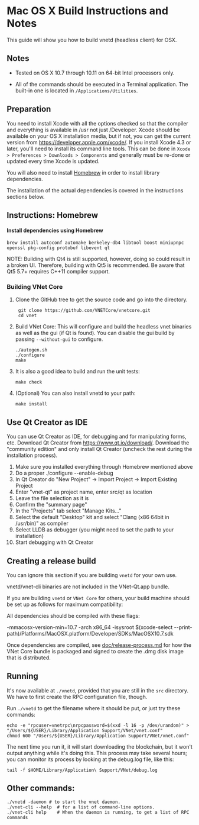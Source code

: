 Mac OS X Build Instructions and Notes
====================================
This guide will show you how to build vnetd (headless client) for OSX.

Notes
-----

* Tested on OS X 10.7 through 10.11 on 64-bit Intel processors only.

* All of the commands should be executed in a Terminal application. The
built-in one is located in `/Applications/Utilities`.

Preparation
-----------

You need to install Xcode with all the options checked so that the compiler
and everything is available in /usr not just /Developer. Xcode should be
available on your OS X installation media, but if not, you can get the
current version from https://developer.apple.com/xcode/. If you install
Xcode 4.3 or later, you'll need to install its command line tools. This can
be done in `Xcode > Preferences > Downloads > Components` and generally must
be re-done or updated every time Xcode is updated.

You will also need to install [Homebrew](http://brew.sh) in order to install library
dependencies.

The installation of the actual dependencies is covered in the instructions
sections below.

Instructions: Homebrew
----------------------

#### Install dependencies using Homebrew

    brew install autoconf automake berkeley-db4 libtool boost miniupnpc openssl pkg-config protobuf libevent qt

NOTE: Building with Qt4 is still supported, however, doing so could result in a broken UI. Therefore, building with Qt5 is recommended. Be aware that Qt5 5.7+ requires C++11 compiler support.

### Building VNet Core

1. Clone the GitHub tree to get the source code and go into the directory.

        git clone https://github.com/VNETCore/vnetcore.git
        cd vnet

2.  Build VNet Core:
    This will configure and build the headless vnet binaries as well as the gui (if Qt is found).
    You can disable the gui build by passing `--without-gui` to configure.

        ./autogen.sh
        ./configure
        make

3.  It is also a good idea to build and run the unit tests:

        make check

4.  (Optional) You can also install vnetd to your path:

        make install

Use Qt Creator as IDE
------------------------
You can use Qt Creator as IDE, for debugging and for manipulating forms, etc.
Download Qt Creator from https://www.qt.io/download/. Download the "community edition" and only install Qt Creator (uncheck the rest during the installation process).

1. Make sure you installed everything through Homebrew mentioned above
2. Do a proper ./configure --enable-debug
3. In Qt Creator do "New Project" -> Import Project -> Import Existing Project
4. Enter "vnet-qt" as project name, enter src/qt as location
5. Leave the file selection as it is
6. Confirm the "summary page"
7. In the "Projects" tab select "Manage Kits..."
8. Select the default "Desktop" kit and select "Clang (x86 64bit in /usr/bin)" as compiler
9. Select LLDB as debugger (you might need to set the path to your installation)
10. Start debugging with Qt Creator

Creating a release build
------------------------
You can ignore this section if you are building `vnetd` for your own use.

vnetd/vnet-cli binaries are not included in the VNet-Qt.app bundle.

If you are building `vnetd` or `VNet Core` for others, your build machine should be set up
as follows for maximum compatibility:

All dependencies should be compiled with these flags:

 -mmacosx-version-min=10.7
 -arch x86_64
 -isysroot $(xcode-select --print-path)/Platforms/MacOSX.platform/Developer/SDKs/MacOSX10.7.sdk

Once dependencies are compiled, see [doc/release-process.md](release-process.md) for how the VNet Core
bundle is packaged and signed to create the .dmg disk image that is distributed.

Running
-------

It's now available at `./vnetd`, provided that you are still in the `src`
directory. We have to first create the RPC configuration file, though.

Run `./vnetd` to get the filename where it should be put, or just try these
commands:

    echo -e "rpcuser=vnetrpc\nrpcpassword=$(xxd -l 16 -p /dev/urandom)" > "/Users/${USER}/Library/Application Support/VNet/vnet.conf"
    chmod 600 "/Users/${USER}/Library/Application Support/VNet/vnet.conf"

The next time you run it, it will start downloading the blockchain, but it won't
output anything while it's doing this. This process may take several hours;
you can monitor its process by looking at the debug.log file, like this:

    tail -f $HOME/Library/Application\ Support/VNet/debug.log

Other commands:
-------

    ./vnetd -daemon # to start the vnet daemon.
    ./vnet-cli --help  # for a list of command-line options.
    ./vnet-cli help    # When the daemon is running, to get a list of RPC commands
